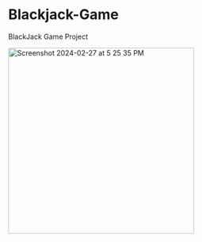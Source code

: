 # Blackjack-Game
BlackJack Game Project  

<img width="375" alt="Screenshot 2024-02-27 at 5 25 35 PM" src="https://github.com/Vijay8130/Blackjack-Game-/assets/122364619/aca78f28-f816-4ee1-b23e-6940daa83b47">
